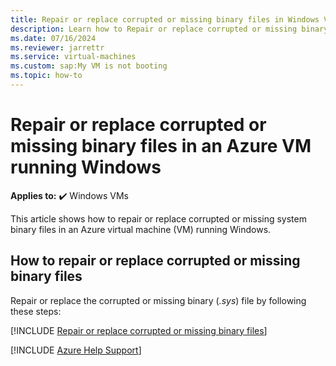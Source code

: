 ```yaml
---
title: Repair or replace corrupted or missing binary files in Windows VMs
description: Learn how to Repair or replace corrupted or missing binary files in Windows VMs.
ms.date: 07/16/2024
ms.reviewer: jarrettr
ms.service: virtual-machines
ms.custom: sap:My VM is not booting
ms.topic: how-to
---
```

# Repair or replace corrupted or missing binary files in an Azure VM running Windows

**Applies to:** :heavy_check_mark: Windows VMs

This article shows how to repair or replace corrupted or missing system binary files in an Azure virtual machine (VM) running Windows.

## How to repair or replace corrupted or missing binary files

Repair or replace the corrupted or missing binary (*.sys*) file by following these steps:

[!INCLUDE [Repair or replace corrupted or missing binary files](../../../includes/azure/virtual-machines-windows-repair-replace-system-binary-file.md)]

[!INCLUDE [Azure Help Support](../../../includes/azure-help-support.md)]